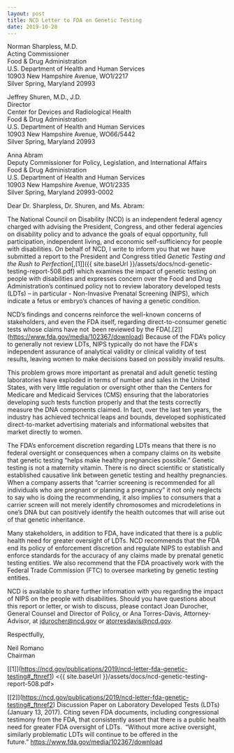 ```yaml
---
layout: post
title: NCD Letter to FDA on Genetic Testing
date: 2019-10-28
---
```

Norman Sharpless, M.D.\
Acting Commissioner\
Food & Drug Administration\
U.S. Department of Health and Human Services\
10903 New Hampshire Avenue, WO1/2217\
Silver Spring, Maryland 20993

Jeffrey Shuren, M.D., J.D.\
Director\
Center for Devices and Radiological Health\
Food & Drug Administration\
U.S. Department of Health and Human Services\
10903 New Hampshire Avenue, WO66/5442\
Silver Spring, Maryland 20993

Anna Abram\
Deputy Commissioner for Policy, Legislation, and International Affairs\
Food & Drug Administration\
U.S. Department of Health and Human Services\
10903 New Hampshire Avenue, WO1/2335\
Silver Spring, Maryland 20993-0002

Dear Dr. Sharpless, Dr. Shuren, and Ms. Abram:

The National Council on Disability (NCD) is an independent federal agency charged with advising the President, Congress, and other federal agencies on disability policy and to advance the goals of equal opportunity, full participation, independent living, and economic self-sufficiency for people with disabilities. On behalf of NCD, I write to inform you that we have submitted a report to the President and Congress titled *Genetic Testing and the Rush to Perfection*[,\[1]]({{ site.baseUrl }}/assets/docs/ncd-genetic-testing-report-508.pdf) which examines the impact of genetic testing on people with disabilities and expresses concern over the Food and Drug Administration’s continued policy not to review laboratory developed tests (LDTs) – in particular - Non-Invasive Prenatal Screening (NIPS), which indicate a fetus or embryo’s chances of having a genetic condition.

NCD’s findings and concerns reinforce the well-known concerns of stakeholders, and even the FDA itself, regarding direct-to-consumer genetic tests whose claims have not  been reviewed by the FDA[.\[2]](https://www.fda.gov/media/102367/download) Because of the FDA’s policy to generally not review LDTs, NIPS typically do not have the FDA's independent assurance of analytical validity or clinical validity of test results, leaving women to make decisions based on possibly invalid results.

This problem grows more important as prenatal and adult genetic testing laboratories have exploded in terms of number and sales in the United States, with very little regulation or oversight other than the Centers for Medicare and Medicaid Services (CMS) ensuring that the laboratories developing such tests function properly and that the tests correctly measure the DNA components claimed. In fact, over the last ten years, the industry has achieved technical leaps and bounds, developed sophisticated direct-to-market advertising materials and informational websites that market directly to women.

The FDA’s enforcement discretion regarding LDTs means that there is no federal oversight or consequences when a company claims on its website that genetic testing “helps make healthy pregnancies possible.” Genetic testing is not a maternity vitamin. There is no direct scientific or statistically established causative link between genetic testing and healthy pregnancies. When a company asserts that “carrier screening is recommended for all individuals who are pregnant or planning a pregnancy” it not only neglects to say who is doing the recommending, it also implies to consumers that a carrier screen will not merely identify chromosomes and microdeletions in one’s DNA but can positively identify the health outcomes that will arise out of that genetic inheritance.

Many stakeholders, in addition to FDA, have indicated that there is a public health need for greater oversight of LDTs. NCD recommends that the FDA end its policy of enforcement discretion and regulate NIPS to establish and enforce standards for the accuracy of any claims made by prenatal genetic testing entities. We also recommend that the FDA proactively work with the Federal Trade Commission (FTC) to oversee marketing by genetic testing entities.

NCD is available to share further information with you regarding the impact of NIPS on the people with disabilities. Should you have questions about this report or letter, or wish to discuss, please contact Joan Durocher, General Counsel and Director of Policy, or Ana Torres-Davis, Attorney-Advisor, at [jdurocher@ncd.gov](mailto:jdurocher@ncd.gov) or [atorresdavis@ncd.gov](mailto:atorresdavis@ncd.gov).

Respectfully,

Neil Romano\
Chairman

[\[1]](https://ncd.gov/publications/2019/ncd-letter-fda-genetic-testing#_ftnref1) <{{ site.baseUrl }}/assets/docs/ncd-genetic-testing-report-508.pdf>

[\[2]](https://ncd.gov/publications/2019/ncd-letter-fda-genetic-testing#_ftnref2) Discussion Paper on Laboratory Developed Tests (LDTs)(January 13, 2017). Citing seven FDA documents, including congressional testimony from the FDA, that consistently assert that there is a public health need for greater FDA oversight of LDTs.  “Without more active oversight, similarly problematic LDTs will continue to be offered in the future.” <https://www.fda.gov/media/102367/download>
